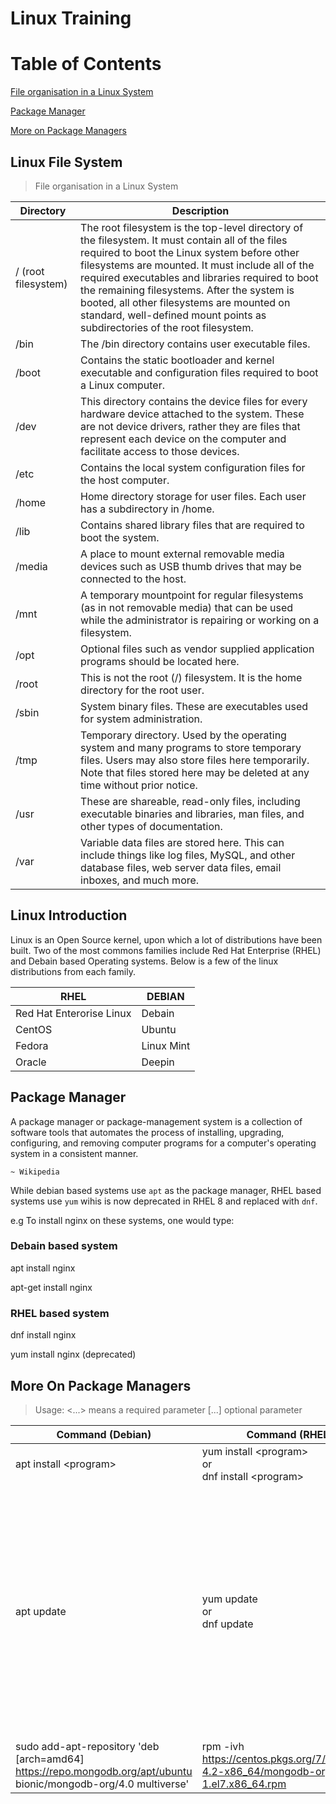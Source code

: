 # Linux Training

# Table of Contents

[File organisation in a Linux System](#linux-file-system)

[Package Manager](#package-manager)

[More on Package Managers](#more-on-package-managers)


## Linux File System

> File organisation in a Linux System

 Directory | Description
 ----------|------------------------------------------------------------------------------------------
 / (root filesystem) |	The root filesystem is the top-level directory of the filesystem. It must contain all of the files required to boot the Linux system before other filesystems are mounted. It must include all of the required executables and libraries required to boot the remaining filesystems. After the system is booted, all other filesystems are mounted on standard, well-defined mount points as subdirectories of the root filesystem.
 /bin |	The /bin directory contains user executable files.
 /boot |	Contains the static bootloader and kernel executable and configuration files required to boot a Linux computer.
 /dev |	This directory contains the device files for every hardware device attached to the system. These are not device drivers, rather they are files that represent each device on the computer and facilitate access to those devices.
 /etc |	Contains the local system configuration files for the host computer.
 /home | Home directory storage for user files. Each user has a subdirectory in /home.
 /lib |	Contains shared library files that are required to boot the system.
 /media  |	A place to mount external removable media devices such as USB thumb drives that may be connected to the host.
 /mnt |	A temporary mountpoint for regular filesystems (as in not removable media) that can be used while the administrator is repairing or working on a filesystem.
 /opt |	Optional files such as vendor supplied application programs should be located here.
 /root | This is not the root (/) filesystem. It is the home directory for the root user.
 /sbin | System binary files. These are executables used for system administration.
 /tmp |	Temporary directory. Used by the operating system and many programs to store temporary files. Users may also store files here temporarily. Note that files stored here may be deleted at any time without prior notice.
 /usr |	These are shareable, read-only files, including executable binaries and libraries, man files, and other types of documentation.
 /var |	Variable data files are stored here. This can include things like log files, MySQL, and other database files, web server data files, email inboxes, and much more.

 ## Linux Introduction

 Linux is an Open Source kernel, upon which a lot of distributions have been built. Two of the most commons families include Red Hat Enterprise (RHEL) and Debain based Operating systems. Below is a few of the linux distributions from each family.

 RHEL | DEBIAN
 ------|---------------------------
 Red Hat Enterorise Linux | Debain
 CentOS | Ubuntu
 Fedora | Linux Mint
 Oracle | Deepin

 ## Package Manager

A package manager or package-management system is a collection of software tools that automates the process of installing, upgrading, configuring, and removing computer programs for a computer's operating system in a consistent manner.

`~ Wikipedia`

While debian based systems use `apt` as the package manager, RHEL based systems use `yum` wihis  is now deprecated in RHEL 8 and replaced with `dnf`.

e.g To install nginx on these systems, one would type:


### Debain based system

apt install nginx

apt-get install nginx


### RHEL based system

dnf install nginx

yum install nginx (deprecated)

## More On Package Managers

> Usage: <...> means a required parameter
>  [...] optional parameter

Command (Debian) | Command (RHEL) | Explanation
-----------------|-----------------|------------------
apt install \<program\> | yum install \<program\>  <br /> or <br /> dnf install \<program\> | Install a program called `program`
apt update | yum update <br /> or <br /> dnf update | Used to download latest package information from configured sources. For RHEL configured sources set options for individual repositories by editing the \[repository\] sections in /etc/yum.conf and .repo files in the /etc/yum.repos.d/ directory. For Debian based systems, this is done from /etc/apt/sources.list or files in the directory /etc/apt/sources.list.d
sudo add-apt-repository 'deb [arch=amd64] https://repo.mongodb.org/apt/ubuntu bionic/mongodb-org/4.0 multiverse' | rpm -ivh https://centos.pkgs.org/7/mongodb-4.2-x86_64/mongodb-org-4.2.11-1.el7.x86_64.rpm | An example of getting the repository for mongo db